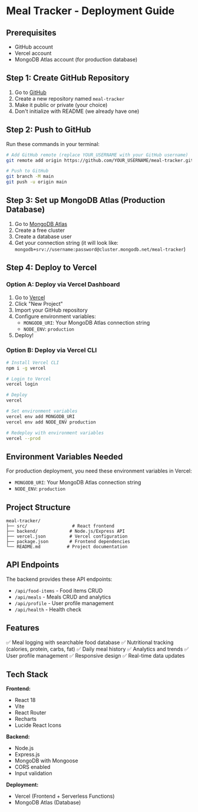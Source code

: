 # Meal Tracker - Deployment Guide

## Prerequisites
- GitHub account
- Vercel account
- MongoDB Atlas account (for production database)

## Step 1: Create GitHub Repository

1. Go to [GitHub](https://github.com/new)
2. Create a new repository named `meal-tracker`
3. Make it public or private (your choice)
4. Don't initialize with README (we already have one)

## Step 2: Push to GitHub

Run these commands in your terminal:

```bash
# Add GitHub remote (replace YOUR_USERNAME with your GitHub username)
git remote add origin https://github.com/YOUR_USERNAME/meal-tracker.git

# Push to GitHub
git branch -M main
git push -u origin main
```

## Step 3: Set up MongoDB Atlas (Production Database)

1. Go to [MongoDB Atlas](https://cloud.mongodb.com/)
2. Create a free cluster
3. Create a database user
4. Get your connection string (it will look like: `mongodb+srv://username:password@cluster.mongodb.net/meal-tracker`)

## Step 4: Deploy to Vercel

### Option A: Deploy via Vercel Dashboard
1. Go to [Vercel](https://vercel.com/)
2. Click "New Project"
3. Import your GitHub repository
4. Configure environment variables:
   - `MONGODB_URI`: Your MongoDB Atlas connection string
   - `NODE_ENV`: `production`
5. Deploy!

### Option B: Deploy via Vercel CLI
```bash
# Install Vercel CLI
npm i -g vercel

# Login to Vercel
vercel login

# Deploy
vercel

# Set environment variables
vercel env add MONGODB_URI
vercel env add NODE_ENV production

# Redeploy with environment variables
vercel --prod
```

## Environment Variables Needed

For production deployment, you need these environment variables in Vercel:

- `MONGODB_URI`: Your MongoDB Atlas connection string
- `NODE_ENV`: `production`

## Project Structure

```
meal-tracker/
├── src/                 # React frontend
├── backend/            # Node.js/Express API
├── vercel.json         # Vercel configuration
├── package.json        # Frontend dependencies
└── README.md          # Project documentation
```

## API Endpoints

The backend provides these API endpoints:
- `/api/food-items` - Food items CRUD
- `/api/meals` - Meals CRUD and analytics
- `/api/profile` - User profile management
- `/api/health` - Health check

## Features

✅ Meal logging with searchable food database
✅ Nutritional tracking (calories, protein, carbs, fat)
✅ Daily meal history
✅ Analytics and trends
✅ User profile management
✅ Responsive design
✅ Real-time data updates

## Tech Stack

**Frontend:**
- React 18
- Vite
- React Router
- Recharts
- Lucide React Icons

**Backend:**
- Node.js
- Express.js
- MongoDB with Mongoose
- CORS enabled
- Input validation

**Deployment:**
- Vercel (Frontend + Serverless Functions)
- MongoDB Atlas (Database) 